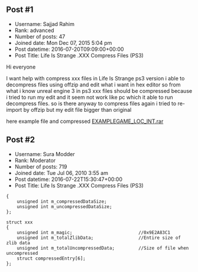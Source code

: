 ## Post #1
- Username: Sajjad Rahim
- Rank: advanced
- Number of posts: 47
- Joined date: Mon Dec 07, 2015 5:04 pm
- Post datetime: 2016-07-20T09:09:00+00:00
- Post Title: Life Is Strange .XXX Compress Files (PS3)

Hi everyone 

I want help with compress xxx files in Life Is Strange ps3 version 
i able to decompress files using offzip and edit what i want in hex editor 
so from what i know unreal engine 3 in ps3 xxx files should be compressed because i tried to run my edit and it seem not work like pc which it able to run decompress files.
so is there anyway to compress files again 
i tried to re-import by offzip but my edit file bigger than original

here example file and compressed
[EXAMPLEGAME_LOC_INT.rar](https://xentaxbackup.github.io/file/11305_EXAMPLEGAME_LOC_INT.rar)
## Post #2
- Username: Sura Modder
- Rank: Moderator
- Number of posts: 719
- Joined date: Tue Jul 06, 2010 3:55 am
- Post datetime: 2016-07-22T15:30:47+00:00
- Post Title: Life Is Strange .XXX Compress Files (PS3)

```
{
	unsigned int m_compressedDataSize;
	unsigned int m_uncompressedDataSize;
};

struct xxx
{
	unsigned int m_magic;                         //0x9E2A83C1
	unsigned int m_totalZlibData;                 //Entire size of zlib data
	unsigned int m_totalUncompressedData;         //Size of file when uncompressed
	struct compressedEntry[6];
};

```
